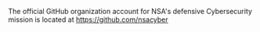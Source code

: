 The official GitHub organization account for NSA's defensive Cybersecurity mission is located at https://github.com/nsacyber
